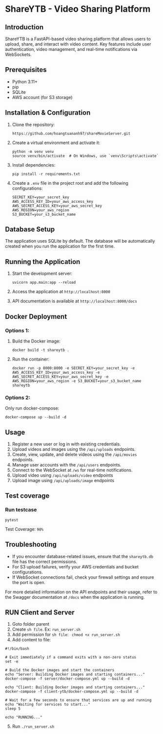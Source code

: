 # ShareYTB - Video Sharing Platform

## Introduction
ShareYTB is a FastAPI-based video sharing platform that allows users to upload, share, and interact with video content. Key features include user authentication, video management, and real-time notifications via WebSockets.

## Prerequisites
- Python 3.11+
- pip
- SQLite
- AWS account (for S3 storage)

## Installation & Configuration

1. Clone the repository:
   ```
   https://github.com/hoangtuananh97/shareMovieServer.git
   ```

2. Create a virtual environment and activate it:
   ```
   python -m venv venv
   source venv/bin/activate  # On Windows, use `venv\Scripts\activate`
   ```

3. Install dependencies:
   ```
   pip install -r requirements.txt
   ```

4. Create a `.env` file in the project root and add the following configurations:
   ```
   SECRET_KEY=your_secret_key
   AWS_ACCESS_KEY_ID=your_aws_access_key
   AWS_SECRET_ACCESS_KEY=your_aws_secret_key
   AWS_REGION=your_aws_region
   S3_BUCKET=your_s3_bucket_name
   ```

## Database Setup

The application uses SQLite by default. The database will be automatically created when you run the application for the first time.

## Running the Application

1. Start the development server:
   ```
   uvicorn app.main:app --reload
   ```

2. Access the application at `http://localhost:8000`

3. API documentation is available at `http://localhost:8000/docs`

## Docker Deployment
### Options 1:

1. Build the Docker image:
   ```
   docker build -t shareytb .
   ```

2. Run the container:
   ```
   docker run -p 8000:8000 -e SECRET_KEY=your_secret_key -e AWS_ACCESS_KEY_ID=your_aws_access_key -e AWS_SECRET_ACCESS_KEY=your_aws_secret_key -e AWS_REGION=your_aws_region -e S3_BUCKET=your_s3_bucket_name shareytb
   ```
### Options 2:
Only run docker-compose:
   ```
   docker-compose up --build -d
   ```
## Usage

1. Register a new user or log in with existing credentials.
2. Upload videos and images using the `/api/uploads` endpoints.
3. Create, view, update, and delete videos using the `/api/movies` endpoints.
4. Manage user accounts with the `/api/users` endpoints.
5. Connect to the WebSocket at `/ws` for real-time notifications.
6. Upload video using `/api/uploads/video` endpoints
7. Upload image using `/api/uploads/image` endpoints

## Test coverage
### Run testcase
```
pytest
```
Test Coverage: `90%`

## Troubleshooting

- If you encounter database-related issues, ensure that the `shareytb.db` file has the correct permissions.
- For S3 upload failures, verify your AWS credentials and bucket configurations.
- If WebSocket connections fail, check your firewall settings and ensure the port is open.

For more detailed information on the API endpoints and their usage, refer to the Swagger documentation at `/docs` when the application is running.


## RUN Client and Server
1. Goto folder parent
2. Create `sh file`. Ex: `run_server.sh`
3. Add permission for `sh file`: ` chmod +x run_server.sh`
4. Add content to file:
```
#!/bin/bash

# Exit immediately if a command exits with a non-zero status
set -e

# Build the Docker images and start the containers
echo "Server: Building Docker images and starting containers..."
docker-compose -f server/docker-compose.yml up --build -d

echo "Client: Building Docker images and starting containers..."
docker-compose -f client-ytb/docker-compose.yml up --build -d

# Wait for a few seconds to ensure that services are up and running
echo "Waiting for services to start..."
sleep 5

echo "RUNNING..."
```
5. Run `./run_server.sh`